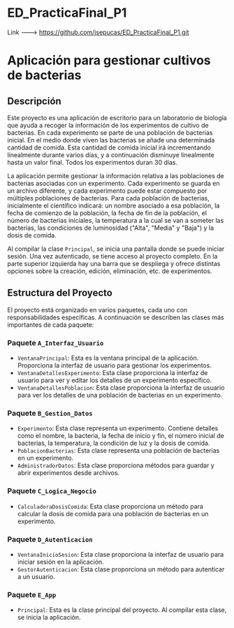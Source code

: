 # ED_PracticaFinal_P1

Link ---> https://github.com/jsepucas/ED_PracticaFinal_P1.git


# Aplicación para gestionar cultivos de bacterias

## Descripción

Este proyecto es una aplicación de escritorio para un laboratorio de biología que ayuda a recoger la información de los experimentos de cultivo de bacterias. En cada experimento se parte de una población de bacterias inicial. En el medio donde viven las bacterias se añade una determinada cantidad de comida. Esta cantidad de comida inicial irá incrementando linealmente durante varios días, y a continuación disminuye linealmente hasta un valor final. Todos los experimentos duran 30 días.

La aplicación permite gestionar la información relativa a las poblaciones de bacterias asociadas con un experimento. Cada experimento se guarda en un archivo diferente, y cada experimento puede estar compuesto por múltiples poblaciones de bacterias. Para cada población de bacterias, inicialmente el científico indicará: un nombre asociado a esa población, la fecha de comienzo de la población, la fecha de fin de la población, el número de bacterias iniciales, la temperatura a la cual se van a someter las bacterias, las condiciones de luminosidad ("Alta", "Media" y "Baja") y la dosis de comida.

Al compilar la clase `Principal`, se inicia una pantalla donde se puede iniciar sesión. Una vez autenticado, se tiene acceso al proyecto completo. En la parte superior izquierda hay una barra que se despliega y ofrece distintas opciones sobre la creación, edición, eliminación, etc. de experimentos.

## Estructura del Proyecto

El proyecto está organizado en varios paquetes, cada uno con responsabilidades específicas. A continuación se describen las clases más importantes de cada paquete:

### Paquete `A_Interfaz_Usuario`

- `VentanaPrincipal`: Esta es la ventana principal de la aplicación. Proporciona la interfaz de usuario para gestionar los experimentos.
- `VentanaDetallesExperimento`: Esta clase proporciona la interfaz de usuario para ver y editar los detalles de un experimento específico.
- `VentanaDetallesPoblacion`: Esta clase proporciona la interfaz de usuario para ver los detalles de una población de bacterias en un experimento.

### Paquete `B_Gestion_Datos`

- `Experimento`: Esta clase representa un experimento. Contiene detalles como el nombre, la bacteria, la fecha de inicio y fin, el número inicial de bacterias, la temperatura, la condición de luz y la dosis de comida.
- `PoblacionBacterias`: Esta clase representa una población de bacterias en un experimento.
- `AdministradorDatos`: Esta clase proporciona métodos para guardar y abrir experimentos desde archivos.

### Paquete `C_Logica_Negocio`

- `CalculadoraDosisComida`: Esta clase proporciona un método para calcular la dosis de comida para una población de bacterias en un experimento.

### Paquete `D_Autenticacion`

- `VentanaInicioSesion`: Esta clase proporciona la interfaz de usuario para iniciar sesión en la aplicación.
- `GestorAutenticacion`: Esta clase proporciona un método para autenticar a un usuario.

### Paquete `E_App`

- `Principal`: Esta es la clase principal del proyecto. Al compilar esta clase, se inicia la aplicación.
